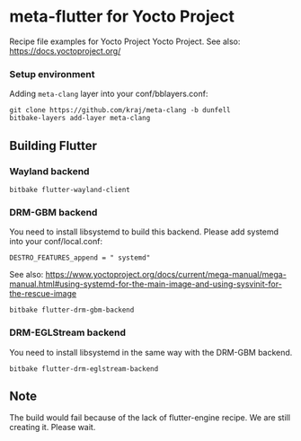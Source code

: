 # meta-flutter for Yocto Project

Recipe file examples for Yocto Project Yocto Project. See also: https://docs.yoctoproject.org/

### Setup environment
Adding `meta-clang` layer into your conf/bblayers.conf:
```Shell
git clone https://github.com/kraj/meta-clang -b dunfell
bitbake-layers add-layer meta-clang
```

## Building Flutter

### Wayland backend 
```Shell
bitbake flutter-wayland-client
```

### DRM-GBM backend
You need to install libsystemd to build this backend. Please add systemd into your conf/local.conf:    
```
DESTRO_FEATURES_append = " systemd"
```
See also: https://www.yoctoproject.org/docs/current/mega-manual/mega-manual.html#using-systemd-for-the-main-image-and-using-sysvinit-for-the-rescue-image

```Shell
bitbake flutter-drm-gbm-backend
```

### DRM-EGLStream backend
You need to install libsystemd in the same way with the DRM-GBM backend.

```Shell
bitbake flutter-drm-eglstream-backend
```

## Note
The build would fail because of the lack of flutter-engine recipe. We are still creating it. Please wait.  
